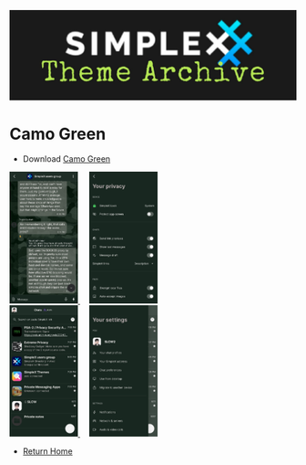 ![SxC Theme Archive Banner](../resources/SxC_themeBanner06.jpg)

# Camo Green

* Download [Camo Green](../themes/SxC_camoGreen.theme)

<a href="../screenshots/SxC_camoGreen01.jpg" target="_blank">
	<img src="../screenshots/SxC_camoGreen01.jpg" width="120">
</a>&nbsp;&nbsp;&nbsp;
<a href="../screenshots/SxC_camoGreen02.jpg" target="_blank">
	<img src="../screenshots/SxC_camoGreen02.jpg" width="120">
</a>
<br>
<a href="../screenshots/SxC_camoGreen03.jpg" target="_blank">
	<img src="../screenshots/SxC_camoGreen03.jpg" width="120">
</a>&nbsp;&nbsp;&nbsp;
<a href="../screenshots/SxC_camoGreen04.jpg" target="_blank">
	<img src="../screenshots/SxC_camoGreen04.jpg" width="120">
</a>

* [Return Home](../)